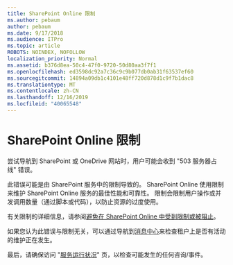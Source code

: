 ```yaml
---
title: SharePoint Online 限制
ms.author: pebaum
author: pebaum
ms.date: 9/17/2018
ms.audience: ITPro
ms.topic: article
ROBOTS: NOINDEX, NOFOLLOW
localization_priority: Normal
ms.assetid: b376d8ea-50c4-47f0-9720-50d80aa3f7f1
ms.openlocfilehash: ed3598dc92a7c36c9c9b077db0ab31f63537ef60
ms.sourcegitcommit: 14894a09db1c4101e48ff720d878d1c9f7b1dac8
ms.translationtype: MT
ms.contentlocale: zh-CN
ms.lasthandoff: 12/16/2019
ms.locfileid: "40065548"
---
```

# <a name="sharepoint-online-throttling"></a>SharePoint Online 限制

尝试导航到 SharePoint 或 OneDrive 网站时，用户可能会收到 "503 服务器占线" 错误。 

此错误可能是由 SharePoint 服务中的限制导致的。 SharePoint Online 使用限制来维护 SharePoint Online 服务的最佳性能和可靠性。 限制会限制用户操作或并发调用数量（通过脚本或代码），以防止资源的过度使用。 

有关限制的详细信息，请参阅[避免在 SharePoint Online 中受到限制或被阻止](https://docs.microsoft.com/sharepoint/dev/general-development/how-to-avoid-getting-throttled-or-blocked-in-sharepoint-online)。

如果您认为此错误与限制无关，可以通过导航到[消息中心](https://portal.office.com/adminportal/home#/MessageCenter)来检查租户上是否有活动的维护正在发生。

 最后，请确保访问 "[服务运行状况](https://portal.office.com/adminportal/home#/servicehealth)" 页，以检查可能发生的任何咨询/事件。

